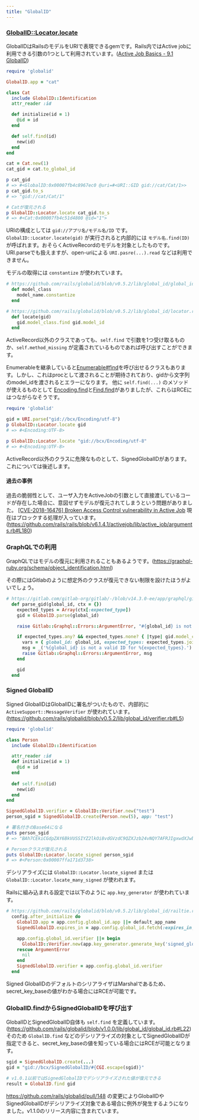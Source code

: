 ```yaml
---
title: "GlobalID"
---
```



### [GlobalID::Locator.locate](https://github.com/rails/globalid)

GlobalIDはRailsのモデルをURIで表現できるgemです。Rails内ではActive jobに利用できる引数の1つとして利用されています。([Active Job Basics - 9.1 GlobalID](https://guides.rubyonrails.org/active_job_basics.html#globalid))

```ruby:locate.rb
require 'globalid'

GlobalID.app = "cat"

class Cat
  include GlobalID::Identification
  attr_reader :id

  def initialize(id = 1)
    @id = id
  end

  def self.find(id)
    new(id)
  end
end

cat = Cat.new(1)
cat_gid = cat.to_global_id

p cat_gid
# => #<GlobalID:0x00007fb4c8967ec0 @uri=#<URI::GID gid://cat/Cat/1>>
p cat_gid.to_s
# => "gid://cat/Cat/1"

# Catが復元される
p GlobalID::Locator.locate cat_gid.to_s
# => #<Cat:0x00007fb4c51d4800 @id="1">
```

URIの構成としては `gid://アプリ名/モデル名/ID` です。
`GlobalID::Locator.locate(gid)` が実行されると内部的には `モデル名.find(ID)` が呼ばれます。おそらくActiveRecordのモデルを対象としたものです。URI.parseでも扱えますが、open-uriによる `URI.pasre(...).read` などは利用できません。

モデルの取得には `constantize` が使われています。

```ruby
# https://github.com/rails/globalid/blob/v0.5.2/lib/global_id/global_id.rb#L59
  def model_class
    model_name.constantize
  end
```

```ruby
# https://github.com/rails/globalid/blob/v0.5.2/lib/global_id/locator.rb#L129
  def locate(gid)
    gid.model_class.find gid.model_id
  end
```

ActiveRecord以外のクラスであっても、`self.find` で引数を1つ受け取るものか、`self.method_missing` が定義されているものであれば呼び出すことができます。

Enumerableを継承していると[Enumerable#find](https://docs.ruby-lang.org/ja/latest/method/Enumerable/i/detect.html)を呼び出せるクラスもあります。しかし、これはprocとして渡されることが期待されており、gidから文字列のmodel_idを渡されるとエラーになります。
他に `self.find(...)` のメソッドが使えるものとして
[Encoding.find](https://docs.ruby-lang.org/ja/latest/method/Encoding/s/find.html)と[Find.find](https://docs.ruby-lang.org/ja/latest/method/Find/m/find.html)がありましたが、これらはRCEにはつながらなそうです。

```ruby:encoding.rb
require 'globalid'

gid = URI.parse("gid://bcx/Encoding/utf-8")
p GlobalID::Locator.locate gid
# => #<Encoding:UTF-8>

p GlobalID::Locator.locate "gid://bcx/Encoding/utf-8"
# => #<Encoding:UTF-8>
```

ActiveRecord以外のクラスに危険なものとして、SignedGlobalIDがあります。これについては後述します。


#### 過去の事例

過去の脆弱性として、ユーザ入力をActiveJobの引数として直接渡しているコードが存在した場合に、意図せずモデルが復元されてしまうという問題がありました。
[\[CVE-2018-16476\] Broken Access Control vulnerability in Active Job](https://groups.google.com/g/rubyonrails-security/c/FL4dSdzr2zw/m/zjKVhF4qBAAJ)
現在はブロックする処理が入っています。(https://github.com/rails/rails/blob/v6.1.4.1/activejob/lib/active_job/arguments.rb#L180)


### GraphQLでの利用

GraphQLではモデルの復元に利用されることもあるようです。(https://graphql-ruby.org/schema/object_identification.html)

その際にはGitlabのように想定外のクラスが復元できない制限を設けたほうがよいでしょう。

```ruby:gitlab_schema.rb
# https://gitlab.com/gitlab-org/gitlab/-/blob/v14.3.0-ee/app/graphql/gitlab_schema.rb#L114
  def parse_gid(global_id, ctx = {})
    expected_types = Array(ctx[:expected_type])
    gid = GlobalID.parse(global_id)

    raise Gitlab::Graphql::Errors::ArgumentError, "#{global_id} is not a valid GitLab ID." unless gid

    if expected_types.any? && expected_types.none? { |type| gid.model_class.ancestors.include?(type) }
      vars = { global_id: global_id, expected_types: expected_types.join(', ') }
      msg = _('%{global_id} is not a valid ID for %{expected_types}.') % vars
      raise Gitlab::Graphql::Errors::ArgumentError, msg
    end

    gid
  end
```


### Signed GlobalID

Signed GlobalIDはGlobalIDに署名がついたもので、内部的に `ActiveSupport::MessageVerifier` が使われています。(https://github.com/rails/globalid/blob/v0.5.2/lib/global_id/verifier.rb#L5)

```ruby:locate_signed.rb
require 'globalid'

class Person
  include GlobalID::Identification

  attr_reader :id
  def initialize(id = 1)
    @id = id
  end
  
  def self.find(id)
    new(id)
  end
end

SignedGlobalID.verifier = GlobalID::Verifier.new("test")
person_sgid = SignedGlobalID.create(Person.new(5), app: "test")

# 署名付きのBase64になる
puts person_sgid
# => "BAh7CEkiCGdpZAY6BkVUSSIYZ2lkOi8vdGVzdC9QZXJzb24vNQY7AFRJIgxwdXJwb3NlBjsAVEkiDGRlZmF1bHQGOwBUSSIPZXhwaXJlc19hdAY7AFQw--3ece953c9870bd0c3721a26142666e91e4efa6a3"

# Personクラスが復元される
puts GlobalID::Locator.locate_signed person_sgid
# => #<Person:0x00007ffa171d3738>
```

デシリアライズには `GlobalID::Locator.locate_signed` または `GlobalID::Locator.locate_many_signed` が使われます。

Railsに組み込まれる設定では以下のように `app.key_generator` が使われています。

```ruby
# https://github.com/rails/globalid/blob/v0.5.2/lib/global_id/railtie.rb#L24
  config.after_initialize do
    GlobalID.app = app.config.global_id.app ||= default_app_name
    SignedGlobalID.expires_in = app.config.global_id.fetch(:expires_in, default_expires_in)

    app.config.global_id.verifier ||= begin
      GlobalID::Verifier.new(app.key_generator.generate_key('signed_global_ids'))
    rescue ArgumentError
      nil
    end
    SignedGlobalID.verifier = app.config.global_id.verifier
  end
```      

Signed GlobalIDのデフォルトのシリアライザはMarshalであるため、secret_key_baseの値がわかる場合にはRCEが可能です。


### GlobalID.findからSignedGlobalIDを呼び出す

GlobalIDとSignedGlobalID自体も `self.find` を定義しています。(https://github.com/rails/globalid/blob/v1.0.0/lib/global_id/global_id.rb#L22)
そのため `GlobalID.find` などのデシリアライズの対象としてSignedGlobalIDが指定できると、secret_key_baseの値を知っている場合にはRCEが可能となります。


```ruby
sgid = SignedGlobalID.create(...)
gid = "gid://bcx/SignedGlobalID/#{CGI.escape(sgid)}"

# v1.0.1以前ではSignedGlobalIDでデシリアライズされた値が復元できる
result = GlobalID.find gid
```

https://github.com/rails/globalid/pull/148 の変更によりGlobalIDやSignedGlobalIDがデシリアライズ対象である場合に例外が発生するようになりました。v1.1.0のリリース内容に含まれています。

